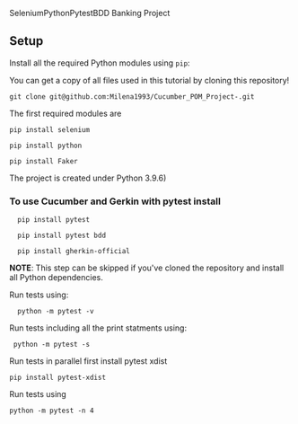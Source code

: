 SeleniumPythonPytestBDD Banking Project 

## Setup

Install all the required Python modules using `pip`:

You can get a copy of all files used in this tutorial by cloning this repository!

```shell
git clone git@github.com:Milena1993/Cucumber_POM_Project-.git
```
The first required modules are

```shell
pip install selenium
```
```shell
pip install python
```
```shell
pip install Faker
```
The project is created under Python 3.9.6)

### To use Cucumber and Gerkin with pytest install 

```shell
  pip install pytest 
```
```shell
  pip install pytest bdd
```
```shell
  pip install gherkin-official
```
**NOTE**: This step can be skipped if you've cloned the repository and install all Python dependencies.

Run tests using: 
```shell
  python -m pytest -v 
```
Run tests including all the print statments using:
```shell
 python -m pytest -s 
```
Run tests in parallel first install pytest xdist 
```shell
pip install pytest-xdist
```
Run tests using 
```shell
python -m pytest -n 4
```

